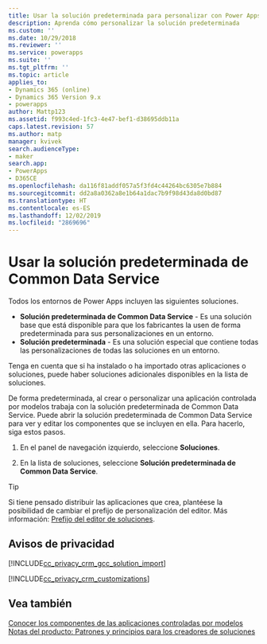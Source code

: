 ```yaml
---
title: Usar la solución predeterminada para personalizar con Power Apps | MicrosoftDocs
description: Aprenda cómo personalizar la solución predeterminada
ms.custom: ''
ms.date: 10/29/2018
ms.reviewer: ''
ms.service: powerapps
ms.suite: ''
ms.tgt_pltfrm: ''
ms.topic: article
applies_to:
- Dynamics 365 (online)
- Dynamics 365 Version 9.x
- powerapps
author: Mattp123
ms.assetid: f993c4ed-1fc3-4e47-bef1-d38695ddb11a
caps.latest.revision: 57
ms.author: matp
manager: kvivek
search.audienceType:
- maker
search.app:
- PowerApps
- D365CE
ms.openlocfilehash: da116f81addf057a5f3fd4c44264bc6305e7b884
ms.sourcegitcommit: dd2a8a0362a8e1b64a1dac7b9f98d43da8d0bd87
ms.translationtype: HT
ms.contentlocale: es-ES
ms.lasthandoff: 12/02/2019
ms.locfileid: "2869696"
---
```

# <a name="use-the-common-data-services-default-solution"></a>Usar la solución predeterminada de Common Data Service  
  
 Todos los entornos de Power Apps incluyen las siguientes soluciones.
-   **Solución predeterminada de Common Data Service** - Es una solución base que está disponible para que los fabricantes la usen de forma predeterminada para sus personalizaciones en un entorno.
-   **Solución predeterminada** - Es una solución especial que contiene todas las personalizaciones de todas las soluciones en un entorno. 
<!-- **Base Custom Controls Core** - This solution includes a core set of controls. Controls are used in user interface elements, such as fields, lists, and views. -->

Tenga en cuenta que si ha instalado o ha importado otras aplicaciones o soluciones, puede haber soluciones adicionales disponibles en la lista de soluciones. 

De forma predeterminada, al crear o personalizar una aplicación controlada por modelos trabaja con la solución predeterminada de Common Data Service. Puede abrir la solución predeterminada de Common Data Service para ver y editar los componentes que se incluyen en ella. Para hacerlo, siga estos pasos.
 
1.  En el panel de navegación izquierdo, seleccione **Soluciones**.

2.  En la lista de soluciones, seleccione **Solución predeterminada de Common Data Service**.
  
> [!TIP]
>  Si tiene pensado distribuir las aplicaciones que crea, plantéese la posibilidad de cambiar el prefijo de personalización del editor. Más información: [Prefijo del editor de soluciones](change-solution-publisher-prefix.md).  
  
<a name="BKMK_PrivacyNotice"></a>   

## <a name="privacy-notices"></a>Avisos de privacidad  
 [!INCLUDE[cc_privacy_crm_gcc_solution_import](../../includes/cc-privacy-crm-gcc-solution-import.md)]  
  
 [!INCLUDE[cc_privacy_crm_customizations](../../includes/cc-privacy-crm-customizations.md)]  
  
## <a name="see-also"></a>Vea también  
[Conocer los componentes de las aplicaciones controladas por modelos](../model-driven-apps/model-driven-app-components.md)
 <br/>
 [Notas del producto: Patrones y principios para los creadores de soluciones](https://go.microsoft.com/fwlink/p/?LinkID=533946)
